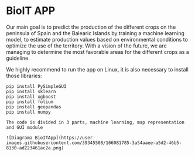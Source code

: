 # BioIT APP
Our main goal is to predict the production of the different crops on the peninsula of Spain and the Balearic Islands by training a machine learning model, to estimate production values based on environmental conditions to optimize the use of the territory. With a vision of the future, we are managing to determine the most favorable areas for the different crops as a guideline.

We highly recommend to run the app on Linux, it is also necessary to install those libraries:

````
pip install PySimpleGUI
pip install sklearn
pip install xgboost
pip install folium
pip install geopandas
pip install numpy

The code is divided in 3 parts, machine learning, map representation and GUI module

![Diagrama BioITApp](https://user-images.githubusercontent.com/39345508/166081785-3a54aaee-a5d2-46b5-8130-ad223461ac2a.png)


